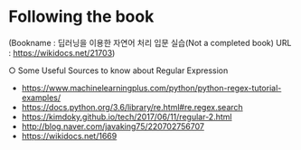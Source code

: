 ﻿# Following the book
  (Bookname : 딥러닝을 이용한 자연어 처리 입문 실습(Not a completed book)
   URL : https://wikidocs.net/21703)

○ Some Useful Sources to know about Regular Expression
  - https://www.machinelearningplus.com/python/python-regex-tutorial-examples/ 
  - https://docs.python.org/3.6/library/re.html#re.regex.search 
  - https://kimdoky.github.io/tech/2017/06/11/regular-2.html 
  - http://blog.naver.com/javaking75/220702756707
  - https://wikidocs.net/1669